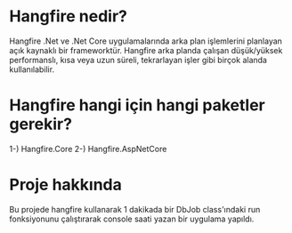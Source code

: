 # Hangfire nedir?
Hangfire .Net ve .Net Core uygulamalarında arka plan işlemlerini planlayan açık kaynaklı bir frameworktür.
Hangfire arka planda çalışan düşük/yüksek performanslı,  kısa veya uzun süreli, tekrarlayan işler gibi birçok alanda kullanılabilir.

# Hangfire hangi için hangi paketler gerekir? 
1-) Hangfire.Core
2-) Hangfire.AspNetCore

# Proje hakkında
Bu projede hangfire kullanarak 1 dakikada bir DbJob class'ındaki run fonksiyonunu çalıştırarak console saati yazan bir uygulama yapıldı.

